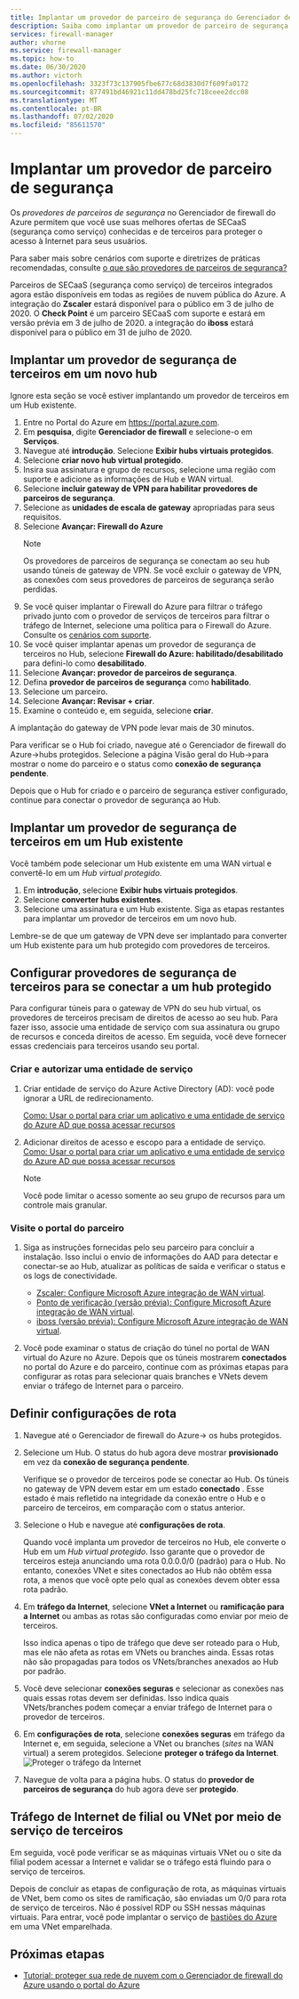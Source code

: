 ```yaml
---
title: Implantar um provedor de parceiro de segurança do Gerenciador de firewall do Azure
description: Saiba como implantar um provedor de parceiro de segurança do Gerenciador de firewall do Azure usando o portal do Azure.
services: firewall-manager
author: vhorne
ms.service: firewall-manager
ms.topic: how-to
ms.date: 06/30/2020
ms.author: victorh
ms.openlocfilehash: 3323f73c137905fbe677c68d3830d7f609fa0172
ms.sourcegitcommit: 877491bd46921c11dd478bd25fc718ceee2dcc08
ms.translationtype: MT
ms.contentlocale: pt-BR
ms.lasthandoff: 07/02/2020
ms.locfileid: "85611570"
---
```

# <a name="deploy-a-security-partner-provider"></a>Implantar um provedor de parceiro de segurança

Os *provedores de parceiros de segurança* no Gerenciador de firewall do Azure permitem que você use suas melhores ofertas de SECaaS (segurança como serviço) conhecidas e de terceiros para proteger o acesso à Internet para seus usuários.

Para saber mais sobre cenários com suporte e diretrizes de práticas recomendadas, consulte [o que são provedores de parceiros de segurança?](trusted-security-partners.md)


Parceiros de SECaaS (segurança como serviço) de terceiros integrados agora estão disponíveis em todas as regiões de nuvem pública do Azure. A integração do **Zscaler** estará disponível para o público em 3 de julho de 2020. O **Check Point** é um parceiro SECaaS com suporte e estará em versão prévia em 3 de julho de 2020. a integração do **iboss** estará disponível para o público em 31 de julho de 2020.

## <a name="deploy-a-third-party-security-provider-in-a-new-hub"></a>Implantar um provedor de segurança de terceiros em um novo hub

Ignore esta seção se você estiver implantando um provedor de terceiros em um Hub existente.

1. Entre no Portal do Azure em https://portal.azure.com.
2. Em **pesquisa**, digite **Gerenciador de firewall** e selecione-o em **Serviços**.
3. Navegue até **introdução**. Selecione **Exibir hubs virtuais protegidos**.
4. Selecione **criar novo hub virtual protegido**.
5. Insira sua assinatura e grupo de recursos, selecione uma região com suporte e adicione as informações de Hub e WAN virtual. 
6. Selecione **incluir gateway de VPN para habilitar provedores de parceiros de segurança**.
7. Selecione as **unidades de escala de gateway** apropriadas para seus requisitos.
8. Selecione **Avançar: Firewall do Azure**
   > [!NOTE]
   > Os provedores de parceiros de segurança se conectam ao seu hub usando túneis de gateway de VPN. Se você excluir o gateway de VPN, as conexões com seus provedores de parceiros de segurança serão perdidas.
9. Se você quiser implantar o Firewall do Azure para filtrar o tráfego privado junto com o provedor de serviços de terceiros para filtrar o tráfego de Internet, selecione uma política para o Firewall do Azure. Consulte os [cenários com suporte](trusted-security-partners.md#key-scenarios).
10. Se você quiser implantar apenas um provedor de segurança de terceiros no Hub, selecione **Firewall do Azure: habilitado/desabilitado** para defini-lo como **desabilitado**. 
11. Selecione **Avançar: provedor de parceiros de segurança**.
12. Defina **provedor de parceiros de segurança** como **habilitado**. 
13. Selecione um parceiro. 
14. Selecione **Avançar: Revisar + criar**. 
15. Examine o conteúdo e, em seguida, selecione **criar**.

A implantação do gateway de VPN pode levar mais de 30 minutos.

Para verificar se o Hub foi criado, navegue até o Gerenciador de firewall do Azure->hubs protegidos. Selecione a página Visão geral do Hub->para mostrar o nome do parceiro e o status como **conexão de segurança pendente**.

Depois que o Hub for criado e o parceiro de segurança estiver configurado, continue para conectar o provedor de segurança ao Hub.

## <a name="deploy-a-third-party-security-provider-in-an-existing-hub"></a>Implantar um provedor de segurança de terceiros em um Hub existente

Você também pode selecionar um Hub existente em uma WAN virtual e convertê-lo em um *Hub virtual protegido*.

1. Em **introdução**, selecione **Exibir hubs virtuais protegidos**.
2. Selecione **converter hubs existentes**.
3. Selecione uma assinatura e um Hub existente. Siga as etapas restantes para implantar um provedor de terceiros em um novo hub.

Lembre-se de que um gateway de VPN deve ser implantado para converter um Hub existente para um hub protegido com provedores de terceiros.

## <a name="configure-third-party-security-providers-to-connect-to-a-secured-hub"></a>Configurar provedores de segurança de terceiros para se conectar a um hub protegido

Para configurar túneis para o gateway de VPN do seu hub virtual, os provedores de terceiros precisam de direitos de acesso ao seu hub. Para fazer isso, associe uma entidade de serviço com sua assinatura ou grupo de recursos e conceda direitos de acesso. Em seguida, você deve fornecer essas credenciais para terceiros usando seu portal.

### <a name="create-and-authorize-a-service-principal"></a>Criar e autorizar uma entidade de serviço

1. Criar entidade de serviço do Azure Active Directory (AD): você pode ignorar a URL de redirecionamento. 

   [Como: Usar o portal para criar um aplicativo e uma entidade de serviço do Azure AD que possa acessar recursos](../active-directory/develop/howto-create-service-principal-portal.md#register-an-application-with-azure-ad-and-create-a-service-principal)
2. Adicionar direitos de acesso e escopo para a entidade de serviço.
   [Como: Usar o portal para criar um aplicativo e uma entidade de serviço do Azure AD que possa acessar recursos](../active-directory/develop/howto-create-service-principal-portal.md#register-an-application-with-azure-ad-and-create-a-service-principal)

   > [!NOTE]
   > Você pode limitar o acesso somente ao seu grupo de recursos para um controle mais granular.

### <a name="visit-partner-portal"></a>Visite o portal do parceiro

1. Siga as instruções fornecidas pelo seu parceiro para concluir a instalação. Isso inclui o envio de informações do AAD para detectar e conectar-se ao Hub, atualizar as políticas de saída e verificar o status e os logs de conectividade.

   - [Zscaler: Configure Microsoft Azure integração de WAN virtual](https://help.zscaler.com/zia/configuring-microsoft-azure-virtual-wan-integration).
   - [Ponto de verificação (versão prévia): Configure Microsoft Azure integração de WAN virtual](https://sc1.checkpoint.com/documents/Infinity_Portal/WebAdminGuides/EN/CloudGuard-Connect-Azure-Virtual-WAN/Default.htm).
   - [iboss (versão prévia): Configure Microsoft Azure integração de WAN virtual](https://www.iboss.com/blog/securing-microsoft-azure-with-iboss-saas-network-security). 
   
2. Você pode examinar o status de criação do túnel no portal de WAN virtual do Azure no Azure. Depois que os túneis mostrarem **conectados** no portal do Azure e do parceiro, continue com as próximas etapas para configurar as rotas para selecionar quais branches e VNets devem enviar o tráfego de Internet para o parceiro.

## <a name="configure-route-settings"></a>Definir configurações de rota

1. Navegue até o Gerenciador de firewall do Azure-> os hubs protegidos. 
2. Selecione um Hub. O status do hub agora deve mostrar **provisionado** em vez da **conexão de segurança pendente**.

   Verifique se o provedor de terceiros pode se conectar ao Hub. Os túneis no gateway de VPN devem estar em um estado **conectado** . Esse estado é mais refletido na integridade da conexão entre o Hub e o parceiro de terceiros, em comparação com o status anterior.
3. Selecione o Hub e navegue até **configurações de rota**.

   Quando você implanta um provedor de terceiros no Hub, ele converte o Hub em um *Hub virtual protegido*. Isso garante que o provedor de terceiros esteja anunciando uma rota 0.0.0.0/0 (padrão) para o Hub. No entanto, conexões VNet e sites conectados ao Hub não obtêm essa rota, a menos que você opte pelo qual as conexões devem obter essa rota padrão.
4. Em **tráfego da Internet**, selecione **VNet a Internet** ou **ramificação para a Internet** ou ambas as rotas são configuradas como enviar por meio de terceiros.

   Isso indica apenas o tipo de tráfego que deve ser roteado para o Hub, mas ele não afeta as rotas em VNets ou branches ainda. Essas rotas não são propagadas para todos os VNets/branches anexados ao Hub por padrão.
5. Você deve selecionar **conexões seguras** e selecionar as conexões nas quais essas rotas devem ser definidas. Isso indica quais VNets/branches podem começar a enviar tráfego de Internet para o provedor de terceiros.
6. Em **configurações de rota**, selecione **conexões seguras** em tráfego da Internet e, em seguida, selecione a VNet ou branches (*sites* na WAN virtual) a serem protegidos. Selecione **proteger o tráfego da Internet**.
   ![Proteger o tráfego da Internet](media/deploy-trusted-security-partner/secure-internet-traffic.png)
7. Navegue de volta para a página hubs. O status do **provedor de parceiros de segurança** do hub agora deve ser **protegido**.

## <a name="branch-or-vnet-internet-traffic-via-third-party-service"></a>Tráfego de Internet de filial ou VNet por meio de serviço de terceiros

Em seguida, você pode verificar se as máquinas virtuais VNet ou o site da filial podem acessar a Internet e validar se o tráfego está fluindo para o serviço de terceiros.

Depois de concluir as etapas de configuração de rota, as máquinas virtuais de VNet, bem como os sites de ramificação, são enviadas um 0/0 para rota de serviço de terceiros. Não é possível RDP ou SSH nessas máquinas virtuais. Para entrar, você pode implantar o serviço de [bastiões do Azure](../bastion/bastion-overview.md) em uma VNet emparelhada.

## <a name="next-steps"></a>Próximas etapas

- [Tutorial: proteger sua rede de nuvem com o Gerenciador de firewall do Azure usando o portal do Azure](secure-cloud-network.md)
